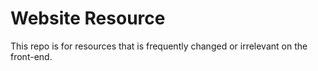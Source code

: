 # Website Resource
This repo is for resources that is frequently changed or irrelevant on the front-end.
